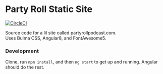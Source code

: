# Party Roll Static Site
[![CircleCI](https://circleci.com/gh/ballofmatts/prp-site/tree/master.svg?style=svg)](https://circleci.com/gh/ballofmatts/prp-site/tree/master)  

Source code for a lil site called partyrollpodcast.com.  
Uses Bulma CSS, Angular8, and FontAwesome5.

### Development
Clone, run `npm install`, and then `ng start` to get up and running. Angular should do the rest.

